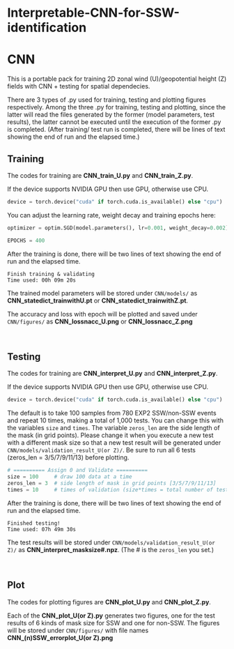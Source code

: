 # Interpretable-CNN-for-SSW-identification
# CNN
This is a portable pack for training 2D zonal wind (U)/geopotential height (Z) fields with CNN + testing for spatial dependecies.

There are 3 types of .py used for training, testing and plotting figures respectively. Among the three .py for training, testing and plotting, since the latter will read the files generated by the former (model parameters, test results), the latter cannot be executed until the execution of the former .py is completed. (After training/ test run is completed, there will be lines of text showing the end of run and the elapsed time.)

## Training
The codes for training are **CNN_train_U.py** and **CNN_train_Z.py**.

If the device supports NVIDIA GPU then use GPU, otherwise use CPU.
```python
device = torch.device("cuda" if torch.cuda.is_available() else "cpu")
```

You can adjust the learning rate, weight decay and training epochs here:
```python
optimizer = optim.SGD(model.parameters(), lr=0.001, weight_decay=0.002)

EPOCHS = 400
```

After the training is done, there will be two lines of text showing the end of run and the elapsed time.
```
Finish training & validating
Time used: 00h 09m 20s
```

The trained model parameters will be stored under ``CNN/models/`` as **CNN_statedict_trainwithU.pt** or **CNN_statedict_trainwithZ.pt**.

The accuracy and loss with epoch will be plotted and saved under ``CNN/figures/`` as **CNN_lossnacc_U.png** or **CNN_lossnacc_Z.png**

&ensp;

## Testing
The codes for training are **CNN_interpret_U.py** and **CNN_interpret_Z.py**.

If the device supports NVIDIA GPU then use GPU, otherwise use CPU.
```python
device = torch.device("cuda" if torch.cuda.is_available() else "cpu")
```

The default is to take 100 samples from 780 EXP2 SSW/non-SSW events and repeat 10 times, making a total of 1,000 tests. You can change this with the variables ``size`` and ``times``.
The variable ``zeros_len`` are the side length of the mask (in grid points). Please change it when you execute a new test with a different mask size so that a new test result will be generated under ``CNN/models/validation_result_U(or Z)/``. Be sure to run all 6 tests (zeros_len = 3/5/7/9/11/13) before plotting.
```python
# ========== Assign 0 and Validate ==========
size = 100     # draw 100 data at a time
zeros_len = 3  # side length of mask in grid points [3/5/7/9/11/13]
times = 10     # times of validation (size*times = total number of tests)
```

After the training is done, there will be two lines of text showing the end of run and the elapsed time.
```
Finished testing!
Time used: 07h 49m 30s
```

The test results will be stored under ``CNN/models/validation_result_U(or Z)/`` as **CNN_interpret_masksize#.npz**. (The # is the ``zeros_len`` you set.)

&ensp;

## Plot
The codes for plotting figures are **CNN_plot_U.py** and **CNN_plot_Z.py**.

Each of the **CNN_plot_U(or Z).py** generates two figures, one for the test results of 6 kinds of mask size for SSW and one for non-SSW. The figures will be stored under ``CNN/figures/`` with file names **CNN_(n)SSW_errorplot_U(or Z).png**
